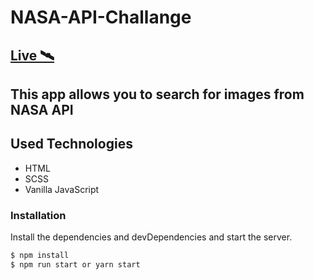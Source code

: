 # NASA-API-Challange
## [Live 🛰](https://nasa-api-challange.vercel.app/)

## This app allows you to search for images from NASA API

## Used Technologies
- HTML
- SCSS
- Vanilla JavaScript

### Installation

Install the dependencies and devDependencies and start the server.

```sh
$ npm install
$ npm run start or yarn start
```
